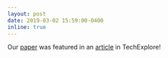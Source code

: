 ```yaml
---
layout: post
date: 2019-03-02 15:59:00-0400
inline: true
---
```

Our [paper](/assets/pdf/chamzas2019using-local-experiences-for-global-motion-planning.pdf) was featured in an [article](https://techxplore.com/news/2019-04-global-motion-planning-approach-based-local.html) in TechExplore! 
